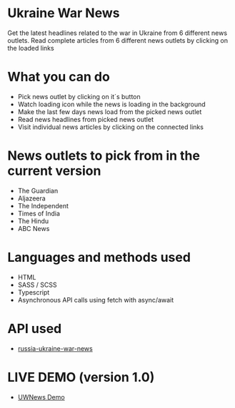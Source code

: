 # Ukraine War News
Get the latest headlines related to the war in Ukraine from 6 different news outlets. Read complete articles from 6 different news outlets by clicking on the loaded links

# What you can do
- Pick news outlet by clicking on it´s button
- Watch loading icon while the news is loading in the background
- Make the last few days news load from the picked news outlet
- Read news headlines from picked news outlet
- Visit individual news articles by clicking on the connected links

# News outlets to pick from in the current version
- The Guardian
- Aljazeera
- The Independent
- Times of India
- The Hindu
- ABC News

# Languages and methods used
- HTML
- SASS / SCSS
- Typescript
- Asynchronous API calls using fetch with async/await

# API used
- [russia-ukraine-war-news](https://rapidapi.com/ayushkr1322/api/russia-ukraine-war-news)

# LIVE DEMO (version 1.0)
- [UWNews Demo](https://webinno.se/UWNews/)

